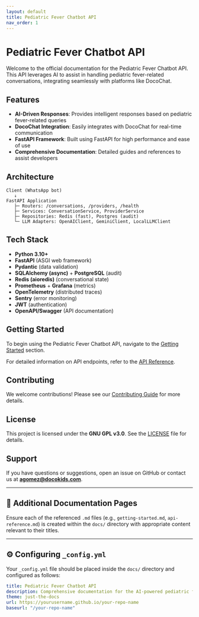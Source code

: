 ```yaml
---
layout: default
title: Pediatric Fever Chatbot API
nav_order: 1
---
```


# Pediatric Fever Chatbot API

Welcome to the official documentation for the Pediatric Fever Chatbot API. This API leverages AI to assist in handling pediatric fever-related conversations, integrating seamlessly with platforms like DocoChat.

## Features

- **AI-Driven Responses**: Provides intelligent responses based on pediatric fever-related queries
- **DocoChat Integration**: Easily integrates with DocoChat for real-time communication
- **FastAPI Framework**: Built using FastAPI for high performance and ease of use
- **Comprehensive Documentation**: Detailed guides and references to assist developers

## Architecture

```
Client (WhatsApp bot)
   ↓
FastAPI Application
   ├─ Routers: /conversations, /providers, /health
   ├─ Services: ConversationService, ProviderService
   ├─ Repositories: Redis (fast), Postgres (audit)
   └─ LLM Adapters: OpenAIClient, GeminiClient, LocalLLMClient
```

## Tech Stack

- **Python 3.10+**
- **FastAPI** (ASGI web framework)
- **Pydantic** (data validation)
- **SQLAlchemy (async)** + **PostgreSQL** (audit)
- **Redis (aioredis)** (conversational state)
- **Prometheus** + **Grafana** (metrics)
- **OpenTelemetry** (distributed traces)
- **Sentry** (error monitoring)
- **JWT** (authentication)
- **OpenAPI/Swagger** (API documentation)

## Getting Started

To begin using the Pediatric Fever Chatbot API, navigate to the [Getting Started](getting-started.md) section.

For detailed information on API endpoints, refer to the [API Reference](api-reference.md).

## Contributing

We welcome contributions! Please see our [Contributing Guide](contributing.md) for more details.

## License

This project is licensed under the **GNU GPL v3.0**. See the [LICENSE](LICENSE) file for details.

## Support

If you have questions or suggestions, open an issue on GitHub or contact us at **agomez@docokids.com**.

---

## 📄 Additional Documentation Pages

Ensure each of the referenced `.md` files (e.g., `getting-started.md`, `api-reference.md`) is created within the `docs/` directory with appropriate content relevant to their titles.

---

## ⚙️ Configuring `_config.yml`

Your `_config.yml` file should be placed inside the `docs/` directory and configured as follows:

```yaml
title: Pediatric Fever Chatbot API
description: Comprehensive documentation for the AI-powered pediatric fever chatbot.
theme: just-the-docs
url: https://yourusername.github.io/your-repo-name
baseurl: "/your-repo-name"
